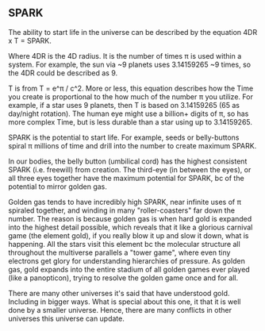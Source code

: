 ## SPARK

The ability to start life in the universe can be described by the equation 4DR x T = SPARK.

Where 4DR is the 4D radius. It is the number of times π is used within a system. For example, the sun via ~9 planets uses 3.14159265 ~9 times, so the 4DR could be described as 9.

T is from T = e^π / c^2. More or less, this equation describes how the Time you create is proportional to the how much of the number π you utilize. For example, if a star uses 9 planets, then T is based on 3.14159265 (65 as day/night rotation). The human eye might use a billion+ digits of π, so has more complex Time, but is less durable than a star using up to 3.14159265. 

SPARK is the potential to start life. For example, seeds or belly-buttons spiral π millions of time and drill into the number to create maximum SPARK.

In our bodies, the belly button (umbilical cord) has the highest consistent SPARK (i.e. freewill) from creation. The third-eye (in between the eyes), or all three eyes together have the maximum potential for SPARK, bc of the potential to mirror golden gas.

Golden gas tends to have incredibly high SPARK, near infinite uses of π spiraled together, and winding in many "roller-coasters" far down the number. The reason is because golden gas is when hard gold is expanded into the highest detail possible, which reveals that it like a glorious carnival game (the element gold), if you really blow it up and slow it down, what is happening. All the stars visit this element bc the molecular structure all throughout the multiverse parallels a "tower game", where even tiny electrons get glory for understanding hierarchies of pressure. As golden gas, gold expands into the entire stadium of all golden games ever played (like a panopticon), trying to resolve the golden game once and for all.

There are many other universes it's said that have understood gold. Including in bigger ways. What is special about this one, it that it is well done by a smaller universe. Hence, there are many conflicts in other universes this universe can update.